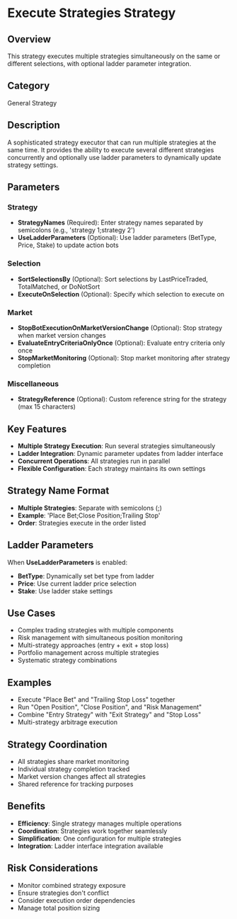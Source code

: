# Execute Strategies Strategy

## Overview
This strategy executes multiple strategies simultaneously on the same or different selections, with optional ladder parameter integration.

## Category
General Strategy

## Description
A sophisticated strategy executor that can run multiple strategies at the same time. It provides the ability to execute several different strategies concurrently and optionally use ladder parameters to dynamically update strategy settings.

## Parameters

### Strategy
- **StrategyNames** (Required): Enter strategy names separated by semicolons (e.g., 'strategy 1;strategy 2')
- **UseLadderParameters** (Optional): Use ladder parameters (BetType, Price, Stake) to update action bots

### Selection
- **SortSelectionsBy** (Optional): Sort selections by LastPriceTraded, TotalMatched, or DoNotSort
- **ExecuteOnSelection** (Optional): Specify which selection to execute on

### Market
- **StopBotExecutionOnMarketVersionChange** (Optional): Stop strategy when market version changes
- **EvaluateEntryCriteriaOnlyOnce** (Optional): Evaluate entry criteria only once
- **StopMarketMonitoring** (Optional): Stop market monitoring after strategy completion

### Miscellaneous
- **StrategyReference** (Optional): Custom reference string for the strategy (max 15 characters)

## Key Features
- **Multiple Strategy Execution**: Run several strategies simultaneously
- **Ladder Integration**: Dynamic parameter updates from ladder interface
- **Concurrent Operations**: All strategies run in parallel
- **Flexible Configuration**: Each strategy maintains its own settings

## Strategy Name Format
- **Multiple Strategies**: Separate with semicolons (;)
- **Example**: 'Place Bet;Close Position;Trailing Stop'
- **Order**: Strategies execute in the order listed

## Ladder Parameters
When **UseLadderParameters** is enabled:
- **BetType**: Dynamically set bet type from ladder
- **Price**: Use current ladder price selection
- **Stake**: Use ladder stake settings

## Use Cases
- Complex trading strategies with multiple components
- Risk management with simultaneous position monitoring
- Multi-strategy approaches (entry + exit + stop loss)
- Portfolio management across multiple strategies
- Systematic strategy combinations

## Examples
- Execute "Place Bet" and "Trailing Stop Loss" together
- Run "Open Position", "Close Position", and "Risk Management"
- Combine "Entry Strategy" with "Exit Strategy" and "Stop Loss"
- Multi-strategy arbitrage execution

## Strategy Coordination
- All strategies share market monitoring
- Individual strategy completion tracked
- Market version changes affect all strategies
- Shared reference for tracking purposes

## Benefits
- **Efficiency**: Single strategy manages multiple operations
- **Coordination**: Strategies work together seamlessly
- **Simplification**: One configuration for multiple strategies
- **Integration**: Ladder interface integration available

## Risk Considerations
- Monitor combined strategy exposure
- Ensure strategies don't conflict
- Consider execution order dependencies
- Manage total position sizing
